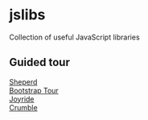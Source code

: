 # jslibs
Collection of useful JavaScript libraries

## Guided tour

[Sheperd](https://github.com/HubSpot/shepherd) <br/>
[Bootstrap Tour](https://github.com/sorich87/bootstrap-tour/) <br/>
[Joyride](https://github.com/zurb/joyride)<br />
[Crumble](https://github.com/tommoor/crumble)
